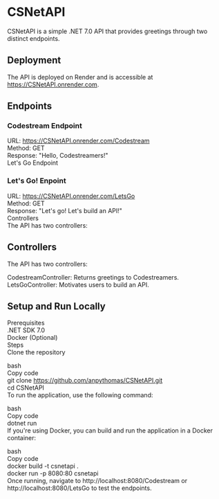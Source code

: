 # CSNetAPI
CSNetAPI is a simple .NET 7.0 API that provides greetings through two distinct endpoints.

## Deployment
The API is deployed on Render and is accessible at https://CSNetAPI.onrender.com.

## Endpoints
### Codestream Endpoint

URL: https://CSNetAPI.onrender.com/Codestream  
Method: GET  
Response: "Hello, Codestreamers!"  
Let's Go Endpoint  

### Let's Go! Enpoint
URL: https://CSNetAPI.onrender.com/LetsGo  
Method: GET  
Response: "Let's go! Let's build an API!"  
Controllers  
The API has two controllers:  

## Controllers
The API has two controllers:  

CodestreamController: Returns greetings to Codestreamers.  
LetsGoController: Motivates users to build an API.  

## Setup and Run Locally
Prerequisites  
.NET SDK 7.0  
Docker (Optional)  
Steps  
Clone the repository  

bash  
Copy code  
git clone https://github.com/anpythomas/CSNetAPI.git  
cd CSNetAPI  
To run the application, use the following command:  

bash  
Copy code  
dotnet run  
If you're using Docker, you can build and run the application in a Docker container:  

bash  
Copy code  
docker build -t csnetapi .  
docker run -p 8080:80 csnetapi  
Once running, navigate to http://localhost:8080/Codestream or http://localhost:8080/LetsGo to test the endpoints.  
